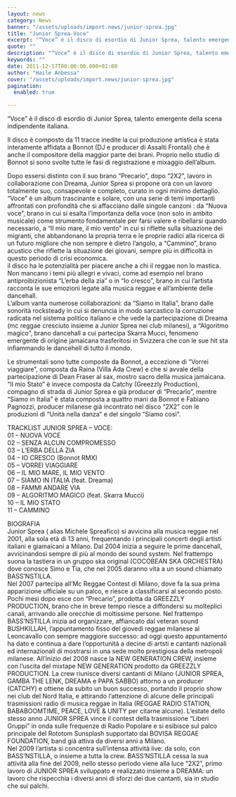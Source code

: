 ```yaml
---
layout: news
category: News
banner: "/assets/uploads/import.news/junior-sprea.jpg"
title: "Junior Sprea-Voce"
excerpt: "“Voce” è il disco di esordio di Junior Sprea, talento emergente della scena indipendente italiana. Il disco è composto da 11 tracce inedite la cui produzione artistica è stata interamente affidata a Bonnot (DJ e producer  di Assalti Frontali) che è anche il compositore della maggior parte dei brani. Proprio nello studio di Bonnot si [&hellip"
quote: ""
description: "“Voce” è il disco di esordio di Junior Sprea, talento emergente della scena indipendente italiana. Il disco è composto da 11 tracce inedite la cui produzione artistica è stata interamente affidata a Bonnot (DJ e producer  di Assalti Frontali) che è anche il compositore della maggior parte dei brani. Proprio nello studio di Bonnot si [&hellip"
keywords: ""
date: 2011-12-17T00:00:00.000+01:00
author: "Haile Anbessa"
cover: "/assets/uploads/import.news/junior-sprea.jpg"
pagination:
  enabled: true

---
```


“Voce” è il disco di esordio di Junior Sprea, talento emergente della scena indipendente italiana.

Il disco è composto da 11 tracce inedite la cui produzione artistica è stata interamente affidata a Bonnot (DJ e producer di Assalti Frontali) che è anche il compositore della maggior parte dei brani. Proprio nello studio di Bonnot si sono svolte tutte le fasi di registrazione e mixaggio dell’album.

Dopo essersi distinto con il suo brano “Precario”, dopo “2X2”, lavoro in collaborazione con Dreama, Junior Sprea si propone ora con un lavoro totalmente suo, consapevole e completo, curato in ogni minimo dettaglio.  
“Voce” è un album trascinante e solare, con una serie di temi importanti affrontati con profondità che si affacciano dalle singole canzoni : da “Nuova voce”, brano in cui si esalta l’importanza della voce (non solo in ambito musicale) come strumento fondamentale per farsi valere e ribellarsi quando necessario, a “Il mio mare, il mio vento” in cui si riflette sulla situazione dei migranti, che abbandonano la propria terra e le proprie radici alla ricerca di un futuro migliore che non sempre è dietro l’angolo, a “Cammino”, brano acustico che riflette la situazione dei giovani, sempre più in difficoltà in questo periodo di crisi economica.  
il disco ha le potenzialità per piacere anche a chi il reggae non lo mastica.  
Non mancano i temi più allegri e vivaci, come ad esempio nel brano antiproibizionista “L’erba della zia” o in “Io cresco”, brano in cui l’artista racconta le sue emozioni legate alla musica reggae e all’ambiente delle dancehall.  
L’album vanta numerose collaborazioni: da “Siamo in Italia”, brano dalle sonorità rocksteady in cui si denuncia in modo sarcastico la corruzione radicata nel sistema politico italiano e che vede la partecipazione di Dreama (mc reggae cresciuto insieme a Junior Sprea nei club milanesi), a “Algoritmo magico”, brano dancehall a cui partecipa Skarra Mucci, fenomeno emergente di origine jamaicana trasferitosi in Svizzera che con le sue hit sta infiammando le dancehell di tutto il mondo.

Le strumentali sono tutte composte da Bonnot, a eccezione di “Vorrei viaggiare”, composta da Raina (Villa Ada Crew) e che si avvale della partecipazione di Dean Fraser al sax, mostro sacro della musica jamaicana. “Il mio Stato” è invece composta da Catchy (Greezzly Production), compagno di strada di Junior Sprea e già producer di “Precario”, mentre “Siamo in Italia” è stata composta a quattro mani da Bonnot e Fabiano Pagnozzi, producer milanese già incontrato nel disco “2X2” con le produzioni di “Unità nella danza” e del singolo “Siamo così”.

TRACKLIST JUNIOR SPREA – VOCE:  
01 – NUOVA VOCE  
02 – SENZA ALCUN COMPROMESSO  
03 – L’ERBA DELLA ZIA  
04 – IO CRESCO (Bonnot RMX)  
05 – VORREI VIAGGIARE  
06 – IL MIO MARE, IL MIO VENTO  
07 – SIAMO IN ITALIA (feat. Dreama)  
08 – FAMMI ANDARE VIA  
09 – ALGORITMO MAGICO (feat. Skarra Mucci)  
10 – IL MIO STATO  
11 – CAMMINO

BIOGRAFIA  
Junior Sprea ( alias Michele Spreafico) si avvicina alla musica reggae nel 2001, alla sola età di 13 anni, frequentando i principali concerti degli artisti italiani e giamaicani a Milano. Dal 2004 inizia a seguire le prime dancehall, avvicinandosi sempre di più al mondo dei sound system. Nel frattempo suona la tastiera in un gruppo ska original (COCOBEAN SKA ORCHESTRA) dove conosce Simo e Tia, che nel 2005 daranno vita a un sound chiamato BASS’NSTILLA.  
Nel 2007 partecipa all’Mc Reggae Contest di Milano, dove fa la sua prima apparizione ufficiale su un palco, e riesce a classificarsi al secondo posto. Pochi mesi dopo esce con “Precario”, prodotta da GREEZZLY PRODUCTION, brano che in breve tempo riesce a diffondersi su molteplici canali, arrivando alle orecchie di moltissime persone. Nel frattempo BASS’NSTILLA inizia ad organizzare, affiancato dal veteran sound BUSHKILLAH, l’appuntamento fisso del giovedì reggae milanese al Leoncavallo con sempre maggiore successo: ad oggi questo appuntamento ha dato e continua a dare l’opportunità a decine di artsti e cantanti nazionali ed internazionali di mostrarsi in una sede molto prestigiosa della metropoli milanese. All’inizio del 2008 nasce la NEW GENERATION CREW, insieme con l’uscita del mixtape NEW GENERATION prodotto da GREEZZLY PRODUCTION. La crew riunisce diversi cantanti di Milano (JUNIOR SPREA, GAMBA THE LENK, DREAMA e PAPA SABBO) attorno a un producer (CATCHY) e ottiene da subito un buon successo, portando il proprio show nei club del Nord Italia, e attirando l’attenzione di alcune delle principali trasmissioni radio di musica reggae in Italia (REGGAE RADIO STATION, BABABOOMTIME, PEACE, LOVE & UNITY per citarne alcune). L’estate dello stesso anno JUNIOR SPREA vince il contest della trasmissione “Liberi Gruppi” in onda sulle frequenze di Radio Popolare e si esibisce sul palco principale del Rototom Sunsplash supportato dai BOVISA REGGAE FOUNDATION, band già attiva da diversi anni a Milano.  
Nel 2009 l’artista si concentra sull’intensa attività live: da solo, con BASS’NSTILLA, o insieme a tutta la crew. BASS’NSTILLA cessa la sua attività alla fine del 2009, nello stesso periodo viene alla luce “2X2”, primo lavoro di JUNIOR SPREA sviluppato e realizzato insieme a DREAMA: un lavoro che rispecchia i diversi anni di sforzi dei due cantanti, sia in studio che sui palchi.